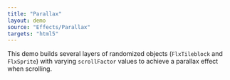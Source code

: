```yaml
---
title: "Parallax"
layout: demo
source: "Effects/Parallax"
targets: "html5"
---
```


This demo builds several layers of randomized objects (`FlxTileblock` and `FlxSprite`) with varying `scrollFactor` values to achieve a parallax effect when scrolling.
